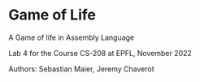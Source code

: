 # Game of Life

A Game of life in Assembly Language

Lab 4 for the Course CS-208 at EPFL,
November 2022

Authors: Sebastian Maier, Jeremy Chaverot

